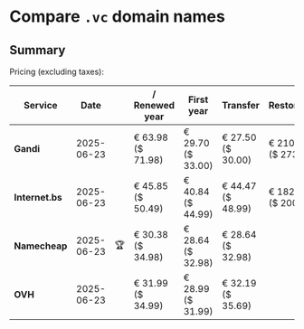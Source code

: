 # Compare `.vc` domain names

## Summary

Pricing (excluding taxes):

| Service | Date |  | / Renewed year | First year | Transfer | Restoration |
|--|--|--|--|--|--|--|
| **Gandi** | 2025-06-23 |  | € 63.98<br>($ 71.98) | € 29.70<br>($ 33.00) | € 27.50<br>($ 30.00) | € 210.00<br>($ 273.00) |
| **Internet.bs** | 2025-06-23 |  | € 45.85<br>($ 50.49) | € 40.84<br>($ 44.99) | € 44.47<br>($ 48.99) | € 182.05<br>($ 200.49) |
| **Namecheap** | 2025-06-23 | 🏆 | € 30.38<br>($ 34.98) | € 28.64<br>($ 32.98) | € 28.64<br>($ 32.98) |  |
| **OVH** | 2025-06-23 |  | € 31.99<br>($ 34.99) | € 28.99<br>($ 31.99) | € 32.19<br>($ 35.69) |  |
